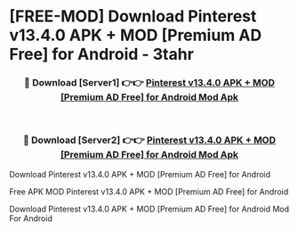 # [FREE-MOD] Download Pinterest v13.4.0 APK + MOD [Premium AD Free] for Android - 3tahr


<div align="center">
<h3>🔴 Download [Server1] 👉👉 <a href="https://apk-comot.site?title=Pinterest_v13.4.0_APK_+_MOD_[Premium_AD_Free]_for_Android">Pinterest v13.4.0 APK + MOD [Premium AD Free] for Android Mod Apk</a></h3><br>

<h3>🔴 Download [Server2] 👉👉 <a href="https://apk-comot.site?title=Pinterest_v13.4.0_APK_+_MOD_[Premium_AD_Free]_for_Android">Pinterest v13.4.0 APK + MOD [Premium AD Free] for Android Mod Apk</a></h3>
</div>



Download Pinterest v13.4.0 APK + MOD [Premium AD Free] for Android 

Free APK MOD Pinterest v13.4.0 APK + MOD [Premium AD Free] for Android 

Download Pinterest v13.4.0 APK + MOD [Premium AD Free] for Android Mod For Android
